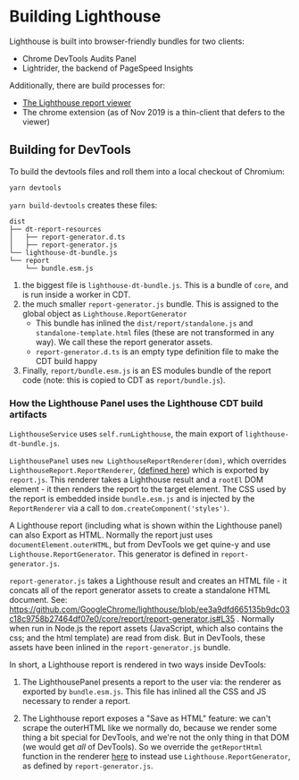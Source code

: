 # Building Lighthouse

Lighthouse is built into browser-friendly bundles for two clients:

* Chrome DevTools Audits Panel
* Lightrider, the backend of PageSpeed Insights

Additionally, there are build processes for: 

* [The Lighthouse report viewer](../viewer/)
* The chrome extension (as of Nov 2019 is a thin-client that defers to the viewer)

## Building for DevTools

To build the devtools files and roll them into a local checkout of Chromium:

```sh
yarn devtools
```

`yarn build-devtools` creates these files:

```
dist
├── dt-report-resources
│   ├── report-generator.d.ts
│   ├── report-generator.js
└── lighthouse-dt-bundle.js
└── report
    └── bundle.esm.js
```

1. the biggest file is `lighthouse-dt-bundle.js`. This is a bundle of `core`, and is run inside a worker in CDT.
1. the much smaller `report-generator.js` bundle. This is assigned to the global object as `Lighthouse.ReportGenerator`
    - This bundle has inlined the `dist/report/standalone.js` and `standalone-template.html` files (these are not transformed in any way). We call these the report generator assets.
    - `report-generator.d.ts` is an empty type definition file to make the CDT build happy
1. Finally, `report/bundle.esm.js` is an ES modules bundle of the report code (note: this is copied to CDT as `report/bundle.js`).

### How the Lighthouse Panel uses the Lighthouse CDT build artifacts

`LighthouseService` uses `self.runLighthouse`, the main export of `lighthouse-dt-bundle.js`.

`LighthousePanel` uses `new LighthouseReportRenderer(dom)`, which overrides `LighthouseReport.ReportRenderer`, ([defined here](https://github.com/GoogleChrome/lighthouse/blob/master/report/renderer/report-renderer.js)) which is exported by `report.js`. This renderer takes a Lighthouse result and a `rootEl` DOM element - it then renders the report to the target element. The CSS used by the report is embedded inside `bundle.esm.js` and is injected by the `ReportRenderer` via a call to `dom.createComponent('styles')`.

A Lighthouse report (including what is shown within the Lighthouse panel) can also Export as HTML. Normally the report just uses `documentElement.outerHTML`, but from DevTools we get quine-y and use `Lighthouse.ReportGenerator`. This generator is defined in `report-generator.js`.

`report-generator.js` takes a Lighthouse result and creates an HTML file - it concats all of the report generator assets to create a standalone HTML document. See: https://github.com/GoogleChrome/lighthouse/blob/ee3a9dfd665135b9dc03c18c9758b27464df07e0/core/report/report-generator.js#L35 . Normally when run in Node.js the report assets (JavaScript, which also contains the css; and the html template) are read from disk. But in DevTools, these assets have been inlined in the `report-generator.js` bundle.

In short, a Lighthouse report is rendered in two ways inside DevTools:

1. The LighthousePanel presents a report to the user via: the renderer as exported by `bundle.esm.js`. This file has inlined all the CSS and JS necessary to render a report.

2. The Lighthouse report exposes a "Save as HTML" feature: we can't scrape the outerHTML like we normally do, because we render some thing a bit
special for DevTools, and we're not the only thing in that DOM (we would get _all_ of DevTools). So we override the `getReportHtml` function in the renderer [here](undefined/blob/ba1bef52cea582fd2b9eed5b0f18ef739ff2e7b4/front_end/panels/lighthouse/LighthouseReportRenderer.ts#L175) to instead use `Lighthouse.ReportGenerator`, as defined by `report-generator.js`.
